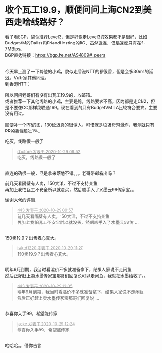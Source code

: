 # 收个瓦工19.9，顺便问问上海CN2到美西走啥线路好？


看了看BGP，貌似推荐Level3，但是好像走Level3的效果都不是很好，比如BudgetVM的Dallas和FriendHosting的BG，虽然直连，但是速度只有在5-7MBips。<br />
BGP直达链接：https://bgp.he.net/AS4809#_peers<br />
<br />
<br />
今天早上测了一下其他的小鸡，貌似走香港NTT的都很香，但是会多30ms的延迟。Vultr家其他同理。<br />
到香港NTT：<br />
<img id="aimg_A6N6G" onclick="zoom(this, this.src, 0, 0, 0)" class="zoom" src="https://i.loli.net/2020/10/29/m1XRnbe9Aw6WODu.png" onmouseover="img_onmouseoverfunc(this)" onload="thumbImg(this)" border="0" alt="" /><br />
<br />
所以问问老哥们有没有出瓦工19.9的，收邮箱。<br />
或者推荐一下其他线路的小鸡，主要是稳，线路要求不高，因为都是走CN2，但是不要像CC那样绕联通169。现在看到的只有BudgetVM LA比较符合要求，主要没有用过。<br />
<br />
顺便补一个PR的图，130延迟真的很诱人。可惜就是垃圾母鸡爆炸，我测就只有PR的丢包超过1%。<br />
<img id="aimg_sk3mj" onclick="zoom(this, this.src, 0, 0, 0)" class="zoom" src="https://i.loli.net/2020/10/29/h7rnuqjogyQ4fbs.png" onmouseover="img_onmouseoverfunc(this)" onload="thumbImg(this)" border="0" alt="" /><br />
<img id="aimg_L2Wl1" onclick="zoom(this, this.src, 0, 0, 0)" class="zoom" src="https://i.loli.net/2020/10/29/OefaFJzvygmBpn8.png" onmouseover="img_onmouseoverfunc(this)" onload="thumbImg(this)" border="0" alt="" />

吃灰，线路很一般了

<div class="quote"><blockquote><font size="2"><a href="https://www.hostloc.com/forum.php?mod=redirect&amp;goto=findpost&amp;pid=9367786&amp;ptid=759681" target="_blank"><font color="#999999">doctore 发表于 2020-10-29 09:52</font></a></font><br />
吃灰，线路很一般了</blockquote></div><br />
直连的确很一般，但是拿来落地不错。。。老哥带邮箱出吗？

前几天看隔壁有人卖，150大洋，不过不支持某鱼<img src="static/image/smiley/default/sweat.gif" smilieid="10" border="0" alt="" /><br />
再加上我怕瓦工不安全所以就没买，然后顺手入了水墨云99传家宝。。

谢谢大佬的评测.<img src="static/image/smiley/default/lol.gif" smilieid="12" border="0" alt="" />

<div class="quote"><blockquote><font size="2"><a href="https://www.hostloc.com/forum.php?mod=redirect&amp;goto=findpost&amp;pid=9367812&amp;ptid=759681" target="_blank"><font color="#999999">443 发表于 2020-10-29 09:57</font></a></font><br />
前几天看隔壁有人卖，150大洋，不过不支持某鱼<br />
再加上我怕瓦工不安全所以就没买，然后顺手入了水墨云99传 ...</blockquote></div><br />
150卖19.9？出售者心真大。

<div class="quote"><blockquote><font size="2"><a href="https://www.hostloc.com/forum.php?mod=redirect&amp;goto=findpost&amp;pid=9368382&amp;ptid=759681" target="_blank"><font color="#999999">iwktd1220 发表于 2020-10-29 11:27</font></a></font><br />
150卖19.9？出售者心真大。</blockquote></div><br />
明年9月到期，我当时看溢价不多就准备拿下，结果人家说不走闲鱼<img src="static/image/smiley/default/sweat.gif" smilieid="10" border="0" alt="" /><br />
然后正好赶上卖水墨传家宝那哥们回复说可以走闲鱼，我就把水墨给收了。。

<div class="quote"><blockquote><font size="2"><a href="https://www.hostloc.com/forum.php?mod=redirect&amp;goto=findpost&amp;pid=9368591&amp;ptid=759681" target="_blank"><font color="#999999">443 发表于 2020-10-29 12:05</font></a></font><br />
明年9月到期，我当时看溢价不多就准备拿下，结果人家说不走闲鱼<br />
然后正好赶上卖水墨传家宝那哥们回复说 ...</blockquote></div><br />
恭喜你入手99，希望能传家

<div class="quote"><blockquote><font size="2"><a href="https://www.hostloc.com/forum.php?mod=redirect&amp;goto=findpost&amp;pid=9368686&amp;ptid=759681" target="_blank"><font color="#999999">jacke 发表于 2020-10-29 12:24</font></a></font><br />
恭喜你入手99，希望能传家</blockquote></div><br />
哈哈哈。。借你吉言<img src="static/image/smiley/default/lol.gif" smilieid="12" border="0" alt="" />
